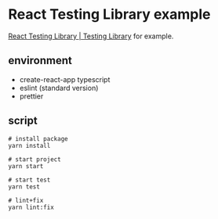 # React Testing Library example

[React Testing Library \| Testing Library](https://testing-library.com/docs/react-testing-library/intro/) for example.

## environment

- create-react-app typescript
- eslint (standard version)
- prettier

## script

```
# install package
yarn install

# start project
yarn start

# start test
yarn test

# lint+fix
yarn lint:fix
```